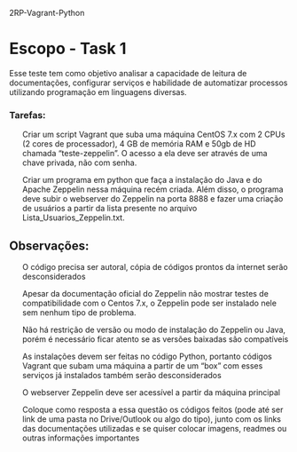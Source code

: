 2RP-Vagrant-Python

<h1>Escopo - Task 1</h1>

<p>Esse teste tem como objetivo analisar a capacidade de leitura de documentações, configurar serviços e habilidade de automatizar processos utilizando programação em linguagens diversas.</p>

<h3>Tarefas:</h3>
<ol>Criar um script Vagrant que suba uma máquina CentOS 7.x com 2 CPUs (2 cores de processador), 4 GB de memória RAM e 50gb de HD chamada “teste-zeppelin”. O acesso a ela deve ser através de uma chave privada, não com senha.</ol>
<ol>Criar um programa em python que faça a instalação do Java e do Apache Zeppelin nessa máquina recém criada. Além disso, o programa deve subir o webserver do Zeppelin na porta 8888 e fazer uma criação de usuários a partir da lista presente no arquivo Lista_Usuarios_Zeppelin.txt.</ol>

<h2>Observações:</h2>
<ul>O código precisa ser autoral, cópia de códigos prontos da internet serão desconsiderados</ul>
<ul>Apesar da documentação oficial do Zeppelin não mostrar testes de compatibilidade com o Centos 7.x, o Zeppelin pode ser instalado nele sem nenhum tipo de problema.</ul>
<ul>Não há restrição de versão ou modo de instalação do Zeppelin ou Java, porém é necessário ficar atento se as versões baixadas são compatíveis</ul>
<ul>As instalações devem ser feitas no código Python, portanto códigos Vagrant que subam uma máquina a partir de um “box” com esses serviços já instalados também serão desconsiderados</ul>
<ul>O webserver Zeppelin deve ser acessível a partir da máquina principal</ul>
<ul>Coloque como resposta a essa questão os códigos feitos (pode até ser link de uma pasta no Drive/Outlook ou algo do tipo), junto com os links das documentações utilizadas e se quiser colocar imagens, readmes ou outras informações importantes</ul>



